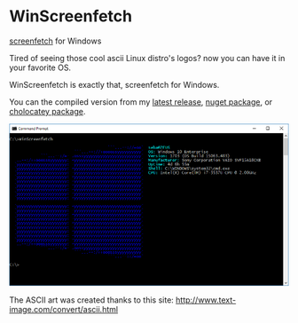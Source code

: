 WinScreenfetch
=============
[screenfetch](https://github.com/KittyKatt/screenFetch) for Windows

Tired of seeing those cool ascii Linux distro's logos? now you can have it in your favorite OS.

WinScreenfetch is exactly that, screenfetch for Windows.

You can the compiled version from my [latest release](https://github.com/sebagomez/winscreenfetch/releases/tag/0.5.1), [nuget package](https://www.nuget.org/packages/WinScreenfetch/), or [cholocatey package](https://chocolatey.org/packages/WinScreenfetch).

<img src="./screenshot.png" alt="WinScreenfetch" width="850">

The ASCII art was created thanks to this site: http://www.text-image.com/convert/ascii.html
